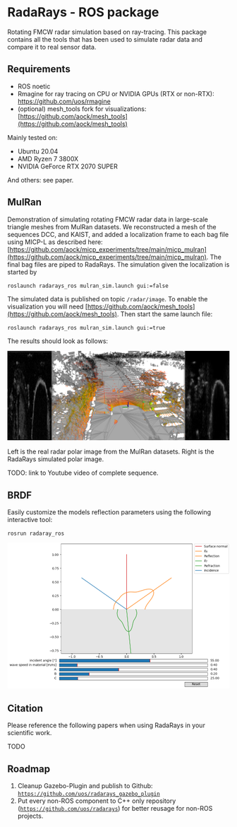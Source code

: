 # RadaRays - ROS package

Rotating FMCW radar simulation based on ray-tracing. This package contains all the tools that has been used to simulate radar data and compare it to real sensor data.

## Requirements

- ROS noetic
- Rmagine for ray tracing on CPU or NVIDIA GPUs (RTX or non-RTX): https://github.com/uos/rmagine
- (optional) mesh_tools fork for visualizations: [https://github.com/aock/mesh_tools](https://github.com/aock/mesh_tools)

Mainly tested on:
- Ubuntu 20.04
- AMD Ryzen 7 3800X
- NVIDIA GeForce RTX 2070 SUPER

And others: see paper.

## MulRan


Demonstration of simulating rotating FMCW radar data in large-scale triangle meshes from MulRan datasets. We reconstructed a mesh of the sequences DCC, and KAIST, and added a localization frame to each bag file using MICP-L as described here: [https://github.com/aock/micp_experiments/tree/main/micp_mulran](https://github.com/aock/micp_experiments/tree/main/micp_mulran). The final bag files are piped to RadaRays. The simulation given the localization is started by


```console
roslaunch radarays_ros mulran_sim.launch gui:=false
```

The simulated data is published on topic `/radar/image`. To enable the visualization you will need [https://github.com/aock/mesh_tools](https://github.com/aock/mesh_tools). Then start the same launch file:

```console
roslaunch radarays_ros mulran_sim.launch gui:=true
```

The results should look as follows:

![BRDF](dat/kaist02_radarays_papercolor.png)

Left is the real radar polar image from the MulRan datasets. Right is the RadaRays simulated polar image.

TODO: link to Youtube video of complete sequence.


## BRDF

Easily customize the models reflection parameters using the following interactive tool:

```console
rosrun radaray_ros 
```

![BRDF](dat/radarays_snell_fresnel_brdf.png)

## Citation

Please reference the following papers when using RadaRays in your scientific work.

TODO

## Roadmap

1. Cleanup Gazebo-Plugin and publish to Github: [`https://github.com/uos/radarays_gazebo_plugin`](https://github.com/uos/radarays_gazebo_plugin)
2. Put every non-ROS component to C++ only repository ([`https://github.com/uos/radarays`](https://github.com/uos/radarays)) for better reusage for non-ROS projects.





